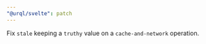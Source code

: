 ```yaml
---
"@urql/svelte": patch
---
```


Fix `stale` keeping a `truthy` value on a `cache-and-network` operation.
